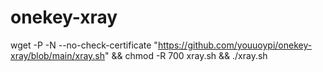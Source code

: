 # onekey-xray


wget -P  -N --no-check-certificate "https://github.com/youuoypi/onekey-xray/blob/main/xray.sh" && chmod -R 700 xray.sh && ./xray.sh
